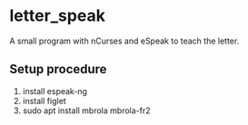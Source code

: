 # letter_speak

A small program with nCurses and eSpeak to teach the letter.

## Setup procedure

1. install espeak-ng
2. install figlet
3. sudo apt install mbrola mbrola-fr2
